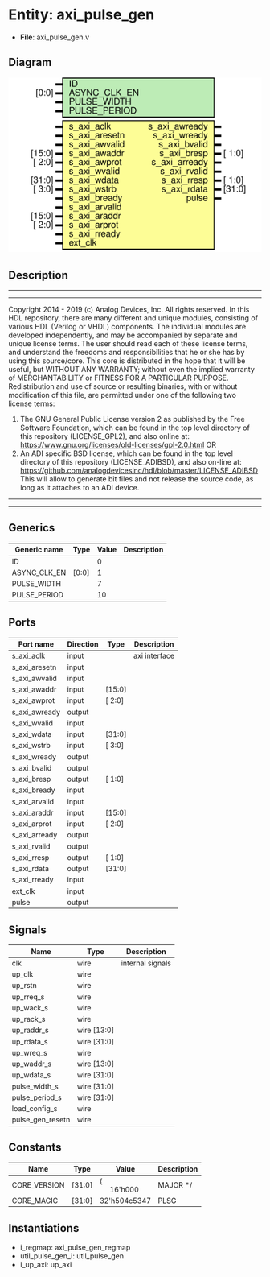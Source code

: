 # Entity: axi_pulse_gen

- **File**: axi_pulse_gen.v
## Diagram

![Diagram](axi_pulse_gen.svg "Diagram")
## Description

***************************************************************************
 ***************************************************************************
 Copyright 2014 - 2019 (c) Analog Devices, Inc. All rights reserved.
 In this HDL repository, there are many different and unique modules, consisting
 of various HDL (Verilog or VHDL) components. The individual modules are
 developed independently, and may be accompanied by separate and unique license
 terms.
 The user should read each of these license terms, and understand the
 freedoms and responsibilities that he or she has by using this source/core.
 This core is distributed in the hope that it will be useful, but WITHOUT ANY
 WARRANTY; without even the implied warranty of MERCHANTABILITY or FITNESS FOR
 A PARTICULAR PURPOSE.
 Redistribution and use of source or resulting binaries, with or without modification
 of this file, are permitted under one of the following two license terms:
   1. The GNU General Public License version 2 as published by the
      Free Software Foundation, which can be found in the top level directory
      of this repository (LICENSE_GPL2), and also online at:
      <https://www.gnu.org/licenses/old-licenses/gpl-2.0.html>
 OR
   2. An ADI specific BSD license, which can be found in the top level directory
      of this repository (LICENSE_ADIBSD), and also on-line at:
      https://github.com/analogdevicesinc/hdl/blob/master/LICENSE_ADIBSD
      This will allow to generate bit files and not release the source code,
      as long as it attaches to an ADI device.
 ***************************************************************************
 ***************************************************************************
 
## Generics

| Generic name | Type  | Value | Description |
| ------------ | ----- | ----- | ----------- |
| ID           |       | 0     |             |
| ASYNC_CLK_EN | [0:0] | 1     |             |
| PULSE_WIDTH  |       | 7     |             |
| PULSE_PERIOD |       | 10    |             |
## Ports

| Port name     | Direction | Type   | Description   |
| ------------- | --------- | ------ | ------------- |
| s_axi_aclk    | input     |        | axi interface |
| s_axi_aresetn | input     |        |               |
| s_axi_awvalid | input     |        |               |
| s_axi_awaddr  | input     | [15:0] |               |
| s_axi_awprot  | input     | [ 2:0] |               |
| s_axi_awready | output    |        |               |
| s_axi_wvalid  | input     |        |               |
| s_axi_wdata   | input     | [31:0] |               |
| s_axi_wstrb   | input     | [ 3:0] |               |
| s_axi_wready  | output    |        |               |
| s_axi_bvalid  | output    |        |               |
| s_axi_bresp   | output    | [ 1:0] |               |
| s_axi_bready  | input     |        |               |
| s_axi_arvalid | input     |        |               |
| s_axi_araddr  | input     | [15:0] |               |
| s_axi_arprot  | input     | [ 2:0] |               |
| s_axi_arready | output    |        |               |
| s_axi_rvalid  | output    |        |               |
| s_axi_rresp   | output    | [ 1:0] |               |
| s_axi_rdata   | output    | [31:0] |               |
| s_axi_rready  | input     |        |               |
| ext_clk       | input     |        |               |
| pulse         | output    |        |               |
## Signals

| Name             | Type        | Description       |
| ---------------- | ----------- | ----------------- |
| clk              | wire        | internal signals  |
| up_clk           | wire        |                   |
| up_rstn          | wire        |                   |
| up_rreq_s        | wire        |                   |
| up_wack_s        | wire        |                   |
| up_rack_s        | wire        |                   |
| up_raddr_s       | wire [13:0] |                   |
| up_rdata_s       | wire [31:0] |                   |
| up_wreq_s        | wire        |                   |
| up_waddr_s       | wire [13:0] |                   |
| up_wdata_s       | wire [31:0] |                   |
| pulse_width_s    | wire [31:0] |                   |
| pulse_period_s   | wire [31:0] |                   |
| load_config_s    | wire        |                   |
| pulse_gen_resetn | wire        |                   |
## Constants

| Name         | Type   | Value                                        | Description |
| ------------ | ------ | -------------------------------------------- | ----------- |
| CORE_VERSION | [31:0] | {<br><span style="padding-left:20px">16'h000 | MAJOR */    |
| CORE_MAGIC   | [31:0] | 32'h504c5347                                 | PLSG        |
## Instantiations

- i_regmap: axi_pulse_gen_regmap
- util_pulse_gen_i: util_pulse_gen
- i_up_axi: up_axi
